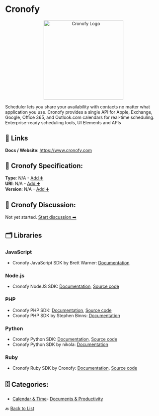 # Cronofy
<p align="center">
    <img width="256" src="https://raw.githubusercontent.com/apis-list/apis-list/main/apis/cronofy/logo_256x256.png" alt="Cronofy Logo"/>
</p>
Scheduler lets you share your availability with contacts no matter what application you use. Cronofy provides a single API for Apple, Exchange, Google, Office 365, and Outlook.com calendars for real-time scheduling. Enterprise-ready scheduling tools, UI Elements and APIs

##  🔗 Links
**Docs / Website**: https://www.cronofy.com

## 🧬 Cronofy Specification:
**Type**: N/A - [Add ➕](https://github.com/apis-list/apis-list/edit/main/apis.yaml#L4232)  
**URI**: N/A - [Add ➕](https://github.com/apis-list/apis-list/edit/main/apis.yaml#L4232)  
**Version**: N/A - [Add ➕](https://github.com/apis-list/apis-list/edit/main/apis.yaml#L4232)

## 💬 Cronofy Discussion:
Not yet started. [Start discussion ➡️](https://github.com/apis-list/apis-list/discussions/new)

## 🗂️ Libraries
### JavaScript
- Cronofy JavaScript SDK by Brett Warner: [Documentation](https://github.com/warbrett/node-cronofy)
### Node.js
- Cronofy NodeJS SDK: [Documentation](https://www.cronofy.com/blog/introducing-the-node-js-sdk-for-the-cronofy-api/), [Source code](https://github.com/cronofy/cronofy-node)
### PHP
- Cronofy PHP SDK: [Documentation](https://www.cronofy.com/blog/introducing-the-php-sdk-for-the-cronofy-calendar-api/), [Source code](https://github.com/cronofy/cronofy-php)
-  Cronofy PHP SDK by Stephen Binns: [Documentation](https://github.com/cronofy/cronofy-php)
### Python
- Cronofy Python SDK: [Documentation](https://www.cronofy.com/blog/python-sdk/), [Source code](https://github.com/cronofy/pycronofy)
- Cronofy Python SDK by nikola: [Documentation](https://github.com/Saberr/cronofy-python)
### Ruby
- Cronofy Ruby SDK by Cronofy: [Documentation](https://www.cronofy.com/developers/api-libraries/), [Source code](https://github.com/cronofy/cronofy-ruby)


## 🗄️ Categories:
- [Calendar & Time](https://github.com/apis-list/apis-list#calendar--time-)- [Documents & Productivity](https://github.com/apis-list/apis-list#documents--productivity-)

🔙  [Back to List](https://github.com/apis-list/apis-list)
